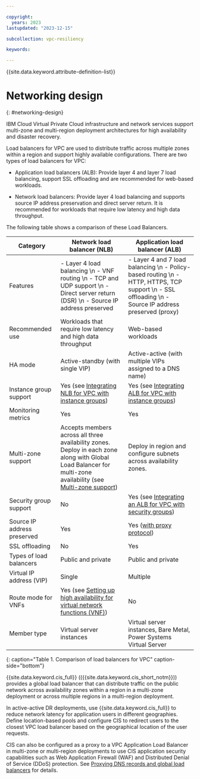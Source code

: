 ```yaml
---

copyright:
  years: 2023
lastupdated: "2023-12-15"

subcollection: vpc-resiliency

keywords:

---
```

{{site.data.keyword.attribute-definition-list}}

# Networking design
{: #networking-design}

IBM Cloud Virtual Private Cloud infrastructure and network services support multi-zone and multi-region deployment architectures for high availability and disaster recovery.

Load balancers for VPC are used to distribute traffic across multiple zones within a region and support highly available configurations. There are two types of load balancers for VPC:

- Application load balancers (ALB): Provide layer 4 and layer 7 load balancing, support SSL offloading and are recommended for web-based workloads.

- Network load balancers: Provide layer 4 load balancing and supports source IP address preservation and direct server return. It is recommended for workloads that require low latency and high data throughput.

The following table shows a comparison of these Load Balancers.

| Category       | Network load balancer (NLB)      | Application load balancer (ALB)        |
|------------------------------|-------------------------------------------------------------------------------------------------------------------------------------------------------------------------------------------------------------------------------------------------|--------------------------------------------------------------------------------------------------------------------------------------------|
| Features                | - Layer 4 load balancing \n - VNF routing \n - TCP and UDP support \n - Direct server return (DSR) \n - Source IP address preserved                                                                                                                                 | - Layer 4 and 7 load balancing \n - Policy-based routing \n - HTTP, HTTPS, TCP support \n - SSL offloading \n - Source IP address preserved (proxy)            |
| Recommended use         | Workloads that require low latency and high data throughput                                                                                                                                                                                       | Web-based workloads                                                                                                                        |
| HA mode                 | Active-standby (with single VIP)                                                                                                                                                                                                                  | Active-active (with multiple VIPs assigned to a DNS name)                                                                                    |
| Instance group support   | Yes (see [Integrating NLB for VPC with instance groups](https://cloud.ibm.com/docs/vpc?topic=vpc-nlb-integration-with-instance-groups))                                                                                                         | Yes (see [Integrating ALB for VPC with instance groups](https://cloud.ibm.com/docs/vpc?topic=vpc-lbaas-integration-with-instance-groups))  |
| Monitoring metrics       | Yes                                                                                                                                                                                                                                             | Yes                                                                                                                                        |
| Multi-zone support       | Accepts members across all three availability zones. Deploy in each zone along with Global Load Balancer for multi-zone availability (see [Multi-zone support](https://cloud.ibm.com/docs/vpc?topic=vpc-network-load-balancers#nlb-use-case-2)) | Deploy in region and configure subnets across availability zones.                                                                     |
| Security group support   | No                                                                                                                                                                                                                                              | Yes (see [Integrating an ALB for VPC with security groups](https://cloud.ibm.com/docs/vpc?topic=vpc-alb-integration-with-security-groups)) |
| Source IP address preserved      | Yes                                                                                                                                                                                                                                             | Yes ([with proxy protocol](https://cloud.ibm.com/docs/vpc?topic=vpc-advanced-traffic-management#preserving-end-client-ip-address))         |
| SSL offloading          | No                                                                                                                                                                                                                                              | Yes                                                                                                                                        |
| Types of load balancers  | Public and private                                                                                                                                                                                                                              | Public and private                                                                                                                         |
| Virtual IP address (VIP) | Single                                                                                                                                                                                                                                          | Multiple                                                                                                                                   |
| Route mode for VNFs     | Yes (see [Setting up high availability for virtual network functions (VNF)](https://cloud.ibm.com/docs/vpc?topic=vpc-about-vnf-ha))                                                                                                                | No                                                                                                                                         |
| Member type              | Virtual server instances                                                                                                                                                                                                                        | Virtual server instances, Bare Metal, Power Systems Virtual Server                                                                         |
{: caption="Table 1. Comparison of load balancers for VPC" caption-side="bottom"}

{{site.data.keyword.cis_full}} (({{site.data.keyword.cis_short_notm}})) provides a global load balancer that can distribute traffic on the public network across availability zones within a region in a multi-zone deployment or across multiple regions in a multi-region deployment.

In active-active DR deployments, use {{site.data.keyword.cis_full}} to reduce network latency for application users in different geographies. Define location-based pools and configure CIS to redirect users to the closest VPC load balancer based on the geographical location of the user requests.

CIS can also be configured as a proxy to a VPC Application Load Balancer in multi-zone or multi-region deployments to use CIS application security capabilities such as Web Application Firewall (WAF) and Distributed Denial of Service (DDoS) protection. See [Proxying DNS records and global load balancers](https://cloud.ibm.com/docs/cis?topic=cis-dns-concepts#dns-concepts-proxying-dns-records) for details.
